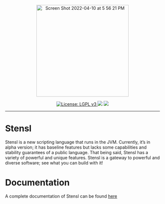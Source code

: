 <p align = "center">
  <img width="300" alt="Screen Shot 2022-04-10 at 5 56 21 PM" src="https://user-images.githubusercontent.com/89891042/162648474-fe7ec6a8-da3f-4e7b-98af-b04b4888709a.png">
 </p>
 
 <p align="center">
    <a href="https://choosealicense.com/licenses/lgpl-3.0/">
        <img src="https://img.shields.io/badge/License-GPL%20v3-brightgreen.svg?style=flat-square" alt="License: LGPL v3">
    </a>
  <!--  <img src = "https://hits.dwyl.com/jtint24/stensl.svg?style=flat-square)](http://hits.dwyl.com/jtint24/stensl"> -->
  <img src = "https://img.shields.io/github/repo-size/jtint24/stensl?style=flat-square">
  <!-- <img src = "https://img.shields.io/github/v/release/jtint24/stensl?style=flat-square"> -->
  <a href="https://codeclimate.com/github/jtint24/Stensl/maintainability">
    <img src="https://api.codeclimate.com/v1/badges/7668400c19fb401bd77f/maintainability" />
  </a>

</p>

---

# Stensl

Stensl is a new scripting language that runs in the JVM. Currently, it’s in alpha version; it has baseline features but lacks some capabilities and stability guarantees of a public language. That being said, Stensl has a variety of powerful and unique features. Stensl is a gateway to powerful and diverse software; see what you can build with it!

# Documentation

A complete documentation of Stensl can be found [here](https://github.com/jtint24/StenslDocs)
